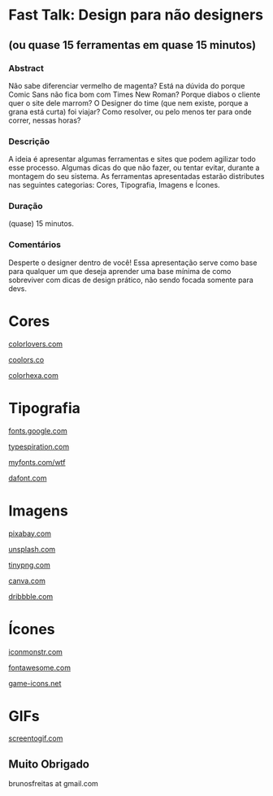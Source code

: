 # Fast Talk: Design para não designers
## (ou quase 15 ferramentas em quase 15 minutos)

### Abstract
Não sabe diferenciar vermelho de magenta? Está na dúvida do porque Comic Sans não fica bom com Times New Roman? Porque diabos o cliente quer o site dele marrom? O Designer do time (que nem existe, porque a grana está curta) foi viajar? Como resolver, ou pelo menos ter para onde correr, nessas horas?

### Descrição
A ideia é apresentar algumas ferramentas e sites que podem agilizar todo esse processo. Algumas dicas do que não fazer, ou tentar evitar, durante a montagem do seu sistema. As ferramentas apresentadas estarão distributes nas seguintes categorias: Cores, Tipografia, Imagens e Ícones.

### Duração
(quase) 15 minutos.

### Comentários
Desperte o designer dentro de você! Essa apresentação serve como base para qualquer um que deseja aprender uma base mínima de como sobreviver com dicas de design prático, não sendo focada somente para devs.

# Cores

[colorlovers.com](colorlovers.com)

[coolors.co](coolors.co)

[colorhexa.com](colorhexa.com)

# Tipografia

[fonts.google.com](fonts.google.com)

[typespiration.com](typespiration.com)

[myfonts.com/wtf](myfonts.com/wtf)

[dafont.com](dafont.com)

# Imagens
[pixabay.com](pixabay.com)

[unsplash.com](unsplash.com)

[tinypng.com](tinypng.com)

[canva.com](canva.com)

[dribbble.com](dribbble.com)

# Ícones
[iconmonstr.com](iconmonstr.com)

[fontawesome.com](fontawesome.com)

[game-icons.net](game-icons.net)

# GIFs
[screentogif.com](screentogif.com)

## Muito Obrigado
brunosfreitas at gmail.com